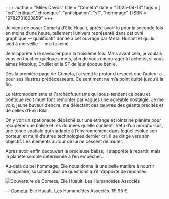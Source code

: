 +++
author = "Miles Davos"
title = "Cometa"
date = "2025-04-13"
tags = [
    "bd","critique","chronique", "anticipation", "sf", "hommage"
]
ISBN = "9782731603859"
+++

Je viens de poser Cometa d’Elie Huault, après l’avoir lu pour la seconde fois en moins d’une heure, tellement l’univers représenté dans cet ovni graphique — qualificatif donné à cet ouvrage par Métal Hurlant et qui lui sied à merveille — m’a fasciné.

Je m’apprête à le savourer pour la troisième fois. Mais avant cela, je voulais vous en toucher quelques mots, afin de vous encourager à l’acheter, si vous aimez Mœbius, Druillet et la SF de leur époque bénie.

Dès la première page de Cometa, j’ai senti le profond respect que l’auteur a pour ses illustres prédécesseurs. Ce sentiment ne m’a point quitté jusqu’à la fin.

Le rétromodernisme et l’archéofuturisme qui sous-tendent ce beau et poétique récit muet font remonter par vagues une agréable nostalgie. Je me vois, jeune buveur d’encre, me délectant des œuvres des géants précités et de celles d’Enki Bilal.

On y voit un spationaute dépêché sur une étrange et lointaine planète pour récupérer une balise et les données qu’elle contient. Vêtu d’un morpho-suit, une tenue spatiale qui s’adapte à l’environnement dans lequel évolue son porteur, et muni d’autres technologies dernier cri, il se dirige vers son objectif. Les éléments autour de lui ne cessent de muter.

Après avoir enfin découvert la précieuse balise, il s’apprête à repartir, mais la planète semble déterminée à l’en empêcher…

Au-delà du bel hommage, Elie nous donne là une belle matière à nourrir l’imaginaire, suscitant plus de questions qu’il n’apporte de réponses.

![Couverture de Cometa, Elie Huault. Les Humanoïdes Associés](/images/cometa.jpeg)

—
[Cometa](https://www.humano.com/album/37902). Elie Huault. Les Humanoïdes Associés. 19,95 €.
